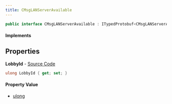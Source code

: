 ```yaml
---
title: CMsgLANServerAvailable
---
```


```csharp
public interface CMsgLANServerAvailable : ITypedProtobuf<CMsgLANServerAvailable>, INativeHandle
```

#### Implements

## Properties

**LobbyId** - [Source Code](https://github.com/swiftly-solution/swiftlys2/blob/master/managed/src/SwiftlyS2.Generated/Protobufs/Interfaces/CMsgLANServerAvailable.cs#L13)

```csharp
ulong LobbyId { get; set; }
```

#### Property Value

- [ulong](https://learn.microsoft.com/dotnet/api/system.uint64)

